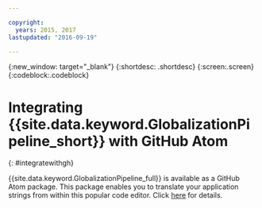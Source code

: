 ```yaml
---

copyright:
  years: 2015, 2017
lastupdated: "2016-09-19"

---
```


{:new_window: target="_blank"}
{:shortdesc: .shortdesc}
{:screen:.screen}
{:codeblock:.codeblock}

# Integrating {{site.data.keyword.GlobalizationPipeline_short}} with GitHub Atom
{: #integratewithgh}

{{site.data.keyword.GlobalizationPipeline_full}} is available as a GitHub Atom package. This package enables you to translate your application strings from within this popular code editor. Click [here](https://atom.io/packages/gp-atom) for details.
